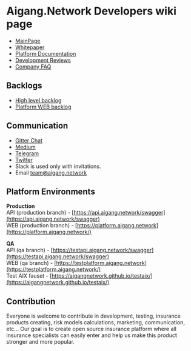 # Aigang.Network Developers wiki page  
- [MainPage](https://aigang.network)  
- [Whitepaper](https://aigang.network/whitepaper) 
- [Platform Documentation](http://aigang.readthedocs.io/en/latest/)  
- [Development Reviews](https://github.com/AigangNetwork/aigangnetwork.github.io/wiki)  
- [Company FAQ](FAQ.html)
  
## Backlogs  
- [High level backlog](https://github.com/AigangNetwork/aigangnetwork.github.io/projects/1)  
- [Platform WEB backlog](https://github.com/AigangNetwork/aigang-platform-web/projects/1)  
  
## Communication
- [Gitter Chat](https://gitter.im/AigangNetwork/Lobby?utm_source=share-link&utm_medium=link&utm_campaign=share-link)  
- [Medium](https://medium.com/aigang-network)  
- [Telegram](https://t.me/aigangnetwork)  
- [Twitter](https://twitter.com/aigangnetwork)  
- Slack is used only with invitations.  
- Email team@aigang.network  
  
## Platform Environments
**Production**  
API (production branch) - [https://api.aigang.network/swagger](https://api.aigang.network/swagger)  
WEB (production branch) - [https://platform.aigang.network](https://platform.aigang.network/)  

**QA**  
API (qa branch) - [https://testapi.aigang.network/swagger](https://testapi.aigang.network/swagger)  
WEB (qa branch) - [https://testplatform.aigang.network](https://testplatform.aigang.network/)  
Test AIX fauset - [https://aigangnetwork.github.io/testaix/](https://aigangnetwork.github.io/testaix/)

## Contribution

Everyone is welcome to contribute in development, testing, insurance products creating, risk models calculations, marketing, communication, etc... Our goal is to create open source insurance platform where all insurance specialists can easily enter and help us make this product stronger and more popular.  



 